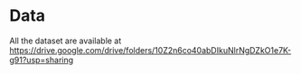 # Data

All the dataset are available at https://drive.google.com/drive/folders/10Z2n6co40abDIkuNlrNgDZkO1e7K-g91?usp=sharing